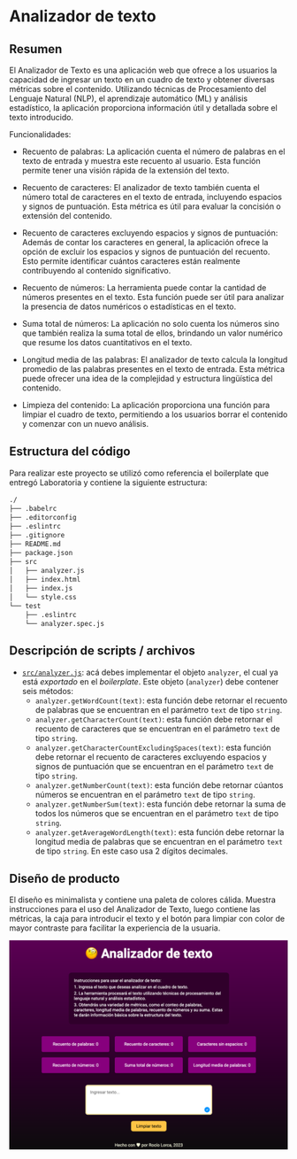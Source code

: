 # Analizador de texto
## Resumen

El Analizador de Texto es una aplicación web que ofrece a los usuarios la capacidad de ingresar un texto en un cuadro de texto y obtener diversas métricas sobre el contenido. Utilizando técnicas de Procesamiento del Lenguaje Natural (NLP), el aprendizaje automático (ML) y análisis estadístico, la aplicación proporciona información útil y detallada sobre el texto introducido.

Funcionalidades:

 - Recuento de palabras: La aplicación cuenta el número de palabras en el texto de entrada y muestra este recuento al usuario. Esta función permite tener una visión rápida de la extensión del texto.

 - Recuento de caracteres: El analizador de texto también cuenta el número total de caracteres en el texto de entrada, incluyendo espacios y signos de puntuación. Esta métrica es útil para evaluar la concisión o extensión del contenido.

 - Recuento de caracteres excluyendo espacios y signos de puntuación: Además de contar los caracteres en general, la aplicación ofrece la opción de excluir los espacios y signos de puntuación del recuento. Esto permite identificar cuántos caracteres están realmente contribuyendo al contenido significativo.

 - Recuento de números: La herramienta puede contar la cantidad de números presentes en el texto. Esta función puede ser útil para analizar la presencia de datos numéricos o estadísticas en el texto.

 - Suma total de números: La aplicación no solo cuenta los números sino que también realiza la suma total de ellos, brindando un valor numérico que resume los datos cuantitativos en el texto.

 - Longitud media de las palabras: El analizador de texto calcula la longitud promedio de las palabras presentes en el texto de entrada. Esta métrica puede ofrecer una idea de la complejidad y estructura lingüística del contenido.

 - Limpieza del contenido: La aplicación proporciona una función para limpiar el cuadro de texto, permitiendo a los usuarios borrar el contenido y comenzar con un nuevo análisis.

## Estructura del código

Para realizar este proyecto se utilizó como referencia el boilerplate que entregó Laboratoria y contiene la siguiente estructura:

```text
./
├── .babelrc
├── .editorconfig
├── .eslintrc
├── .gitignore
├── README.md
├── package.json
├── src
│   ├── analyzer.js
│   ├── index.html
│   ├── index.js
│   └── style.css
└── test
    ├── .eslintrc
    └── analyzer.spec.js
```

## Descripción de scripts / archivos

* [`src/analyzer.js`](./src/analyzer.js): acá debes implementar el objeto
  `analyzer`, el cual ya está _exportado_ en el _boilerplate_. Este objeto
  (`analyzer`) debe contener seis métodos:
  - `analyzer.getWordCount(text)`: esta función debe retornar el recuento de
  palabras que se encuentran en el parámetro `text` de tipo `string`.
  - `analyzer.getCharacterCount(text)`: esta función debe retornar el recuento
  de caracteres que se encuentran en el parámetro `text` de tipo `string`.
  - `analyzer.getCharacterCountExcludingSpaces(text)`: esta función debe retornar
  el recuento de caracteres excluyendo espacios y signos de puntuación que se
  encuentran en el parámetro `text` de tipo `string`.
  - `analyzer.getNumberCount(text)`: esta función debe retornar cúantos números
  se encuentran en el parámetro `text` de tipo `string`.
  - `analyzer.getNumberSum(text)`: esta función debe retornar la suma de todos
  los números que se encuentran en el parámetro `text` de tipo `string`.
  - `analyzer.getAverageWordLength(text)`: esta función debe retornar la longitud
  media de palabras que se encuentran en el parámetro `text` de tipo `string`.
  En este caso usa 2 dígitos decimales.


## Diseño de producto

El diseño es minimalista y contiene una paleta de colores cálida. Muestra instrucciones para el uso del Analizador de Texto, luego contiene las métricas, la caja para introducir el texto y el botón para limpiar con color de mayor contraste para facilitar la experiencia de la usuaria.

![Descripción de la imagen](src/img/text-analyzer-web.png)


<!-- ![TextAnalyzer](https://github.com/RocioLV/DEV010-text-analyzer/assets/138071814/627f804f-0093-4ab9-9507-7ba65063d58f) -->